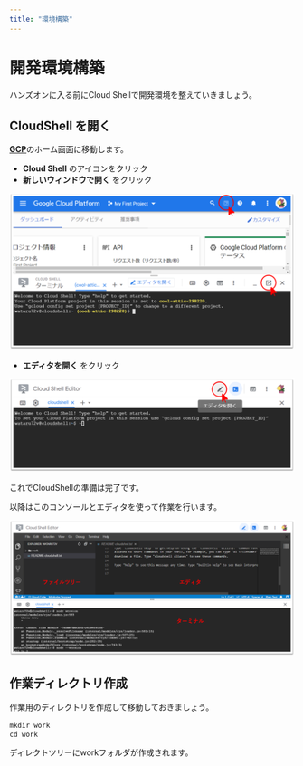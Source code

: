 ```yaml
---
title: "環境構築"
---
```


# 開発環境構築

ハンズオンに入る前にCloud Shellで開発環境を整えていきましょう。

## CloudShell を開く

[**GCP**](https://console.cloud.google.com/)のホーム画面に移動します。

- **Cloud Shell** のアイコンをクリック
- **新しいウィンドウで開く** をクリック

![](https://github.com/wataru72v/zenn/raw/main/books/wataru72v-vuepress-portfolio/image/GCP_home.png)

- **エディタを開く** をクリック

![](https://github.com/wataru72v/zenn/raw/main/books/wataru72v-vuepress-portfolio/image/GCP_cloudshell.png)

これでCloudShellの準備は完了です。

以降はこのコンソールとエディタを使って作業を行います。

![](https://github.com/wataru72v/zenn/raw/main/books/wataru72v-vuepress-portfolio/image/GCP_cloudshell_2.png)

## 作業ディレクトリ作成

作業用のディレクトリを作成して移動しておきましょう。

```bash:terminal
mkdir work
cd work
```

ディレクトツリーにworkフォルダが作成されます。